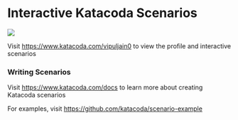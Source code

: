 # Interactive Katacoda Scenarios

[![](http://shields.katacoda.com/katacoda/vipuljain0/count.svg)](https://www.katacoda.com/vipuljain0 "Get your profile on Katacoda.com")

Visit https://www.katacoda.com/vipuljain0 to view the profile and interactive scenarios

### Writing Scenarios
Visit https://www.katacoda.com/docs to learn more about creating Katacoda scenarios

For examples, visit https://github.com/katacoda/scenario-example
